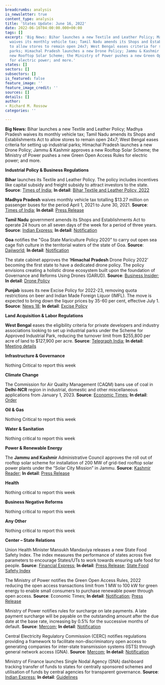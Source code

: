```yaml
---
breadcrumbs: analysis
is_newsletter: true
content_type: analysis
title: 'States Update: June 16, 2022'
date: 2022-06-16T04:00:00.000+00:00
tags: []
excerpt: 'Big News: Bihar launches a new Textile and Leather Policy; Madhya Pradesh
  waives its monthly vehicle tax; Tamil Nadu amends its Shops and Establishments Act
  to allow stores to remain open 24x7; West Bengal eases criteria for setting up industrial
  parks; Himachal Pradesh launches a new Drone Policy; Jammu & Kashmir approves a
  new Rooftop Solar Scheme; the Ministry of Power pushes a new Green Open Access Rules
  for electric power; and more.'
states: []
sectors: []
subsectors: []
is_featured: false
feature_image: ''
feature_image_credit: ''
sources: []
details: []
author:
- Richard M. Rossow
categories: ''

---
```

**Big News:** Bihar launches a new Textile and Leather Policy; Madhya Pradesh waives its monthly vehicle tax; Tamil Nadu amends its Shops and Establishments Act to allow stores to remain open 24x7; West Bengal eases criteria for setting up industrial parks; Himachal Pradesh launches a new Drone Policy; Jammu & Kashmir approves a new Rooftop Solar Scheme; the Ministry of Power pushes a new Green Open Access Rules for electric power; and more.

**Industrial Policy & Business Regulations**

**Bihar** launches its Textile and Leather Policy. The policy includes incentives like capital subsidy and freight subsidy to attract investors to the state. **Source**: [Times of India](https://timesofindia.indiatimes.com/city/patna/bihar-cm-nitish-kumar-launches-textile-leather-policy-to-attract-investors/articleshow/92093154.cms); **In detail**: [Bihar Textile and Leather Policy, 2022](http://www.udyogmitrabihar.in/docs/policies/Bihar-Textile-Leather-Policy-2022-English-7June22.pdf#new_tab)

**Madhya Pradesh** waives monthly vehicle tax totalling $13.27 million on passenger buses for the period April 1, 2021 to June 30, 2021. **Source**: [Times of India](https://timesofindia.indiatimes.com/city/bhopal/madhya-pradesh-waives-off-3-months-tax-on-passenger-buses/articleshow/92069670.cms); **In detail**: [Press Release](https://www.mpinfo.org/Home/CabinetDetails?newsid=220607S2&fontname=FontEnglish&LocID=32&pubdate=06/07/2022)

**Tamil Nadu** government amends its Shops and Establishments Act to operate 24 hours on all seven days of the week for a period of three years. **Source**: [Indian Express](https://indianexpress.com/article/cities/chennai/tamil-nadu-covid-curbs-lifted-commercial-establishment-shops-7960212/); **In detail**: [Notification](http://www.stationeryprinting.tn.gov.in/extraordinary/2022/317_Ex_II_2.pdf)

**Goa** notifies the "Goa State Mariculture Policy 2020" to carry out open sea cage fish culture in the territorial waters of the state of Goa. **Source**: [Dajiworld](https://www.daijiworld.com/news/newsDisplay?newsID=967290); **In detail**: [Notification](https://www.goa.gov.in/wp-content/uploads/2022/06/Govt-Notifies-Goa-State-Mariculture-Policy.pdf)

The state cabinet approves the ‘**Himachal Pradesh** Drone Policy 2022’ becoming the first state to have a dedicated drone policy. The policy envisions creating a holistic drone ecosystem built upon the foundation of Governance and Reforms Using Drones (GARUD). **Source**: [Business Insider](https://www.businessinsider.in/policy/news/himachal-pradesh-becomes-the-first-indian-state-to-approve-a-policy-for-drones/articleshow/92060107.cms); **In detail**: [Drone Policy](http://rajpatrahimachal.nic.in/OPENFILE1.aspx?ID=%2055/GAZETTE/2022-13/06/2022%20&etype=SPECIAL)

**Punjab** issues its new Excise Policy for 2022-23, removing quota restrictions on beer and Indian Made Foreign Liquor (IMFL). The move is expected to bring down the liquor prices by 35-60 per cent, effective July 1. **Source**: [News 18](https://www.news18.com/news/business/liquor-prices-in-punjab-may-drop-by-up-to-60-after-new-excise-policy-know-details-5338069.html); **In detail**: [Excise Policy](https://excise.punjab.gov.in/CommonUser/Portal_New_Portal_Acts_Rules_Cirular.aspx?type=0)

**Land Acquisition & Labor Regulations**

**West Bengal** eases the eligibility criteria for private developers and industry associations looking to set up industrial parks under the Scheme for Approved Industrial Park, reducing the turnover limit from $255,800 per acre of land to $127,900 per acre. **Source**: [Telegraph India](https://www.telegraphindia.com/business/bengal-government-eases-industrial-park-rules/cid/1868892); **In detail**: [Meeting details](http://www.myenterprisewb.in/home/download/akhuWUtBM1NHb2QxekVPYW9nV2RldVhSMXJHUW1zbUNDdHlkNks5TlBQQXRPQ3g3eHdwbHV0bG45U0tuWHRUN2RXNGV1QjM4RnVlY1ovMTArWmlnMnVoUGZRaHU1cUpHWEJ2WFdZbVlBR2dGbndiYTQxNFo5K0NyQVBtVzg5cGU)

**Infrastructure & Governance**

Nothing Critical to report this week

**Climate Change**

The Commission for Air Quality Management (CAQM) bans use of coal in **Delhi-NCR** region in industrial, domestic and other miscellaneous applications from January 1, 2023. **Source**: [Economic Times](https://energy.economictimes.indiatimes.com/news/coal/air-quality-panel-bans-use-of-coal-in-delhi-ncr-from-next-year/92078638); **In detail**: [Order](https://caqm.nic.in/WriteReadData/RTF/Dir.No.64-dt-02.06.20223e8419cb-1289-42f7-b64d-1cff8c83f10a.pdf)

**Oil & Gas**

Nothing Critical to report this week

**Water & Sanitation**

Nothing critical to report this week

**Power & Renewable Energy**

The **Jammu and Kashmir** Administrative Council approves the roll out of rooftop solar scheme for installation of 200 MW of grid-tied rooftop solar power plants under the “Solar City Mission” in Jammu. **Source**: [Kashmir Reader](https://kashmirreader.com/2022/06/12/ac-approves-roll-out-of-rooftop-solar-scheme-in-jammu-and-kashmir/); **In detail**: [Press Release](http://www.jkdirinf.in/NewsDescription.aspx?ID=88602)

**Health**

Nothing critical to report this week

**Business Negative Reforms**

Nothing critical to report this week

**Any Other**

Nothing critical to report this week

**Center – State Relations**

Union Health Minister Mansukh Mandaviya releases a new State Food Safety Index. The index measures the performance of states across five parameters to encourage States/UTs to work towards ensuring safe food for people. **Source**: [Financial Express](https://www.financialexpress.com/lifestyle/mansukh-mandaviya-state-food-safety-index-fssai/2552433/); **In detail**: [Press Release](https://pib.gov.in/PressReleasePage.aspx?PRID=1831794); [State Food Safety Index](https://www.fssai.gov.in/upload/uploadfiles/files/Report_SFSI_06_06_2022.pdf)

The Ministry of Power notifies the Green Open Access Rules, 2022 reducing the open access transactions limit from 1 MW to 100 kW for green energy to enable small consumers to purchase renewable power through open access. **Source**: Economic Times; **In detail**: [Notification](https://egazette.nic.in/WriteReadData/2022/236345.pdf); [Press Release](https://pib.gov.in/Pressreleaseshare.aspx?PRID=1831832)

Ministry of Power notifies rules for surcharge on late payments. A late payment surcharge will be payable on the outstanding amount after the due date at the base rate, increasing by 0.5% for the successive months of default. **Source**: [Mercom](https://mercomindia.com/discoms-allowed-clear-dues-generators-48-installments/); **In detail**: [Notification](https://egazette.nic.in/WriteReadData/2022/236266.pdf)

Central Electricity Regulatory Commission (CERC) notifies regulations providing a framework to facilitate non-discriminatory open access to generating companies for inter-state transmission systems (ISTS) through general network access (GNA). **Source**: [Mercom](https://mercomindia.com/cerc-connectivity-general-network-access-regulations/); **In detail**: [Notification](https://cercind.gov.in/regulations/175-Notification.pdf)

Ministry of Finance launches Single Nodal Agency (SNA) dashboard tracking transfer of funds to states for centrally sponsored schemes and utilisation of funds by central agencies for transparent governance. **Source**: [Indian Express](https://indianexpress.com/article/business/single-nodal-agency-launch-fm-transparent-governance-7957821/); **In detail**: [Guidelines](https://dof.gov.in/documents/office-orders/guidelines-implementation-single-nodal-agencies)

